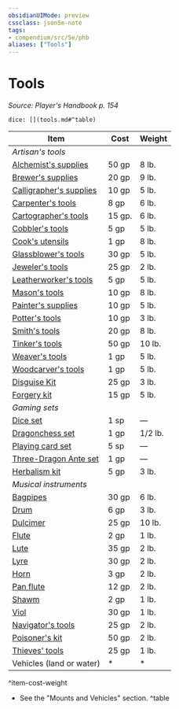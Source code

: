 ```yaml
---
obsidianUIMode: preview
cssclass: json5e-note
tags:
- compendium/src/5e/phb
aliases: ["Tools"]
---
```

# Tools
*Source: Player's Handbook p. 154* 

`dice: [](tools.md#^table)`

| Item | Cost | Weight |
|------|------|--------|
| *Artisan's tools* |  |  |
| [Alchemist's supplies](/compendium/items/alchemists-supplies.md) | 50 gp | 8 lb. |
| [Brewer's supplies](/compendium/items/brewers-supplies.md) | 20 gp | 9 lb. |
| [Calligrapher's supplies](/compendium/items/calligraphers-supplies.md) | 10 gp | 5 lb. |
| [Carpenter's tools](/compendium/items/carpenters-tools.md) | 8 gp | 6 lb. |
| [Cartographer's tools](/compendium/items/cartographers-tools.md) | 15 gp. | 6 lb. |
| [Cobbler's tools](/compendium/items/cobblers-tools.md) | 5 gp | 5 lb. |
| [Cook's utensils](/compendium/items/cooks-utensils.md) | 1 gp | 8 lb. |
| [Glassblower's tools](/compendium/items/glassblowers-tools.md) | 30 gp | 5 lb. |
| [Jeweler's tools](/compendium/items/jewelers-tools.md) | 25 gp | 2 lb. |
| [Leatherworker's tools](/compendium/items/leatherworkers-tools.md) | 5 gp | 5 lb. |
| [Mason's tools](/compendium/items/masons-tools.md) | 10 gp | 8 lb. |
| [Painter's supplies](/compendium/items/painters-supplies.md) | 10 gp | 5 lb. |
| [Potter's tools](/compendium/items/potters-tools.md) | 10 gp | 3 lb. |
| [Smith's tools](/compendium/items/smiths-tools.md) | 20 gp | 8 lb. |
| [Tinker's tools](/compendium/items/tinkers-tools.md) | 50 gp | 10 lb. |
| [Weaver's tools](/compendium/items/weavers-tools.md) | 1 gp | 5 lb. |
| [Woodcarver's tools](/compendium/items/woodcarvers-tools.md) | 1 gp | 5 lb. |
| [Disguise Kit](/compendium/items/disguise-kit.md) | 25 gp | 3 lb. |
| [Forgery kit](/compendium/items/forgery-kit.md) | 15 gp | 5 lb. |
| *Gaming sets* |  |  |
| [Dice set](/compendium/items/dice-set.md) | 1 sp | — |
| [Dragonchess set](/compendium/items/dragonchess-set.md) | 1 gp | 1/2 lb. |
| [Playing card set](/compendium/items/playing-card-set.md) | 5 sp | — |
| [Three-Dragon Ante set](/compendium/items/three-dragon-ante-set.md) | 1 gp | — |
| [Herbalism kit](/compendium/items/herbalism-kit.md) | 5 gp | 3 lb. |
| *Musical instruments* |  |  |
| [Bagpipes](/compendium/items/bagpipes.md) | 30 gp | 6 lb. |
| [Drum](/compendium/items/drum.md) | 6 gp | 3 lb. |
| [Dulcimer](/compendium/items/dulcimer.md) | 25 gp | 10 lb. |
| [Flute](/compendium/items/flute.md) | 2 gp | 1 lb. |
| [Lute](/compendium/items/lute.md) | 35 gp | 2 lb. |
| [Lyre](/compendium/items/lyre.md) | 30 gp | 2 lb. |
| [Horn](/compendium/items/horn.md) | 3 gp | 2 lb. |
| [Pan flute](/compendium/items/pan-flute.md) | 12 gp | 2 lb. |
| [Shawm](/compendium/items/shawm.md) | 2 gp | 1 lb. |
| [Viol](/compendium/items/viol.md) | 30 gp | 1 lb. |
| [Navigator's tools](/compendium/items/navigators-tools.md) | 25 gp | 2 lb. |
| [Poisoner's kit](/compendium/items/poisoners-kit.md) | 50 gp | 2 lb. |
| [Thieves' tools](/compendium/items/thieves-tools.md) | 25 gp | 1 lb. |
| Vehicles (land or water) | * | * |
^item-cost-weight

* See the "Mounts and Vehicles" section.
^table
